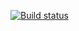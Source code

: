 [![Build status](https://ci.appveyor.com/api/projects/status/ro869lychml19jmo?svg=true)](https://ci.appveyor.com/project/Artempronajtis/selenide)
